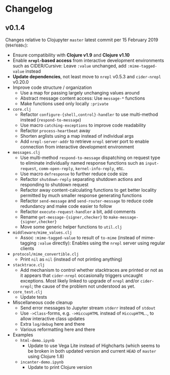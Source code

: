 # Changelog

## v0.1.4

Changes relative to Clojupyter `master` latest commit per 15 February 2019 (`994f680c`):

* Ensure compatibility with **Clojure v1.9** and **Clojure v1.10**
* Enable **`nrepl`-based access** from interactive development environments such as CIDER/Cursive: 
  Leave `:value` unchanged, add `:mime-tagged-value` instead
* **Update dependencies**, not least move to `nrepl` v0.5.3 and `cider-nrepl` v0.20.0
* Improve code structure / organization
    * Use a map for passing largely unchanging values around
    * Abstract message content access: Use `message-*` functions
    * Make functions used only locally `:private`
* `core.clj`
    * Refactor `configure-{shell,control}-handler` to use multi-method instead (`respond-to-message`)
    * Use macro `catching-exceptions` to improve code readability
	* Refactor `process-heartbeat` away
	* Shorten arglists using a map instead of individual args
    * Add `nrepl-server-addr` to retrieve `nrepl` server port to enable connection from interactive
      development environment
* `messages.clj`
    * Use multi-method `respond-to-message` dispatching on request type to eliminate individually
      named response functions such as `input-request`, `comm-open-reply`, `kernel-info-reply`, etc.
    * Use macro `defresponse` to further reduce code size
    * Refactor `shutdown-reply` separating shutdown actions and responding to shutdown request
    * Refactor away content-calculating functions to get better locality permitted by much smaller response
	generating functions
    * Refactor `send-message` and `send-router-message` to reduce code redundancy and make code easier to follow
    * Refactor `execute-request-handler` a bit, add comments
    * Rename `get-message-{signer,checker}` to `make-message-{signer,checker}`
    * Move some generic helper functions to `util.clj`
* `middleware/mime_values.clj`
    * Assoc `:mime-tagged-value` to result of `to-mime` (instead of mime-tagging `:value`
      directly): Enables using the `nrepl` server using regular clients
* `protocol/mime_convertible.clj`
    * Print `nil` as `nil` (instead of not printing anything)
* `stacktrace.clj`
    * Add mechanism to control whether stacktraces are printed or not as it appears
      that `cider-nrepl` occasionally triggers uncaught exceptions. Most likely linked to upgrade of
     `nrepl` and/or `cider-nrepl`; the cause of the problem not understood as yet.
* `core_test.clj`
    * Update tests
* Miscellaneous code cleanup
    * Send error messages to Jupyter stream `stderr` instead of `stdout`
    * Use `->Class`-forms, e.g. `->HiccupHTML` instead of `HiccupHTML.`, to allow interactive class updates
    * Extra `log/debug` here and there
    * Various reformatting here and there
* Examples
    * `html-demo.ipynb`
        * Update to use Vega Lite instead of Highcharts (which seems to be broken in both updated version
          and current `HEAD` of `master` using Clojure 1.8)
    * `incanter-demo.ipynb`
        * Update to print Clojure version
